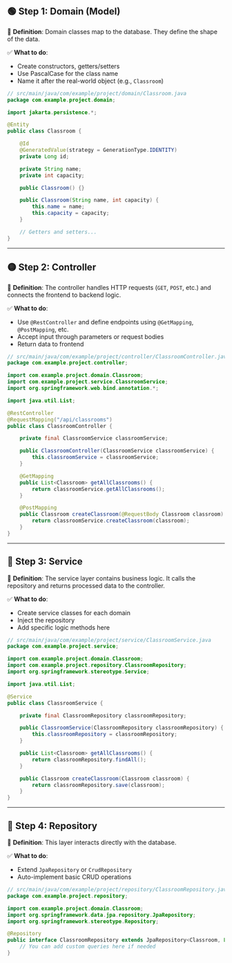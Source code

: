

## 🟢 Step 1: Domain (Model)

📘 **Definition**: Domain classes map to the database. They define the shape of the data.

✅ **What to do**:
- Create constructors, getters/setters
- Use PascalCase for the class name  
- Name it after the real-world object (e.g., `Classroom`)

```java
// src/main/java/com/example/project/domain/Classroom.java
package com.example.project.domain;

import jakarta.persistence.*;

@Entity
public class Classroom {

    @Id
    @GeneratedValue(strategy = GenerationType.IDENTITY)
    private Long id;

    private String name;
    private int capacity;

    public Classroom() {}

    public Classroom(String name, int capacity) {
        this.name = name;
        this.capacity = capacity;
    }

    // Getters and setters...
}
```

---

## 🟡 Step 2: Controller

📘 **Definition**: The controller handles HTTP requests (`GET`, `POST`, etc.) and connects the frontend to backend logic.

✅ **What to do**:
- Use `@RestController` and define endpoints using `@GetMapping`, `@PostMapping`, etc.
- Accept input through parameters or request bodies
- Return data to frontend

```java
// src/main/java/com/example/project/controller/ClassroomController.java
package com.example.project.controller;

import com.example.project.domain.Classroom;
import com.example.project.service.ClassroomService;
import org.springframework.web.bind.annotation.*;

import java.util.List;

@RestController
@RequestMapping("/api/classrooms")
public class ClassroomController {

    private final ClassroomService classroomService;

    public ClassroomController(ClassroomService classroomService) {
        this.classroomService = classroomService;
    }

    @GetMapping
    public List<Classroom> getAllClassrooms() {
        return classroomService.getAllClassrooms();
    }

    @PostMapping
    public Classroom createClassroom(@RequestBody Classroom classroom) {
        return classroomService.createClassroom(classroom);
    }
}
```

---

## 🔵 Step 3: Service

📘 **Definition**: The service layer contains business logic. It calls the repository and returns processed data to the controller.

✅ **What to do**:
- Create service classes for each domain
- Inject the repository
- Add specific logic methods here

```java
// src/main/java/com/example/project/service/ClassroomService.java
package com.example.project.service;

import com.example.project.domain.Classroom;
import com.example.project.repository.ClassroomRepository;
import org.springframework.stereotype.Service;

import java.util.List;

@Service
public class ClassroomService {

    private final ClassroomRepository classroomRepository;

    public ClassroomService(ClassroomRepository classroomRepository) {
        this.classroomRepository = classroomRepository;
    }

    public List<Classroom> getAllClassrooms() {
        return classroomRepository.findAll();
    }

    public Classroom createClassroom(Classroom classroom) {
        return classroomRepository.save(classroom);
    }
}
```

---

## 🔴 Step 4: Repository

📘 **Definition**: This layer interacts directly with the database.

✅ **What to do**:
- Extend `JpaRepository` or `CrudRepository`
- Auto-implement basic CRUD operations

```java
// src/main/java/com/example/project/repository/ClassroomRepository.java
package com.example.project.repository;

import com.example.project.domain.Classroom;
import org.springframework.data.jpa.repository.JpaRepository;
import org.springframework.stereotype.Repository;

@Repository
public interface ClassroomRepository extends JpaRepository<Classroom, Long> {
    // You can add custom queries here if needed
}
```
